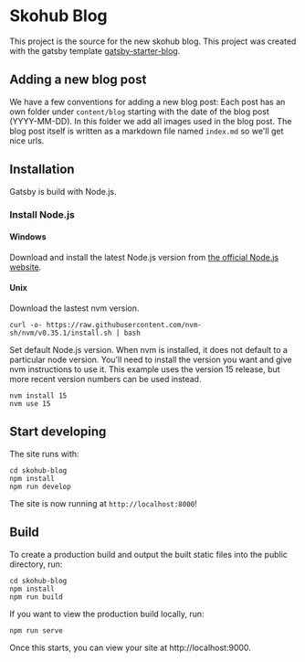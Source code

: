 # Skohub Blog

This project is the source for the new skohub blog.
This project was created with the gatsby template [gatsby-starter-blog](https://github.com/gatsbyjs/gatsby-starter-blog).

## Adding a new blog post

We have a few conventions for adding a new blog post:
Each post has an own folder under `content/blog` starting with the date of the blog post (YYYY-MM-DD). In this folder we add all images used in the blog post. The blog post itself is written as a markdown file named `index.md` so we'll get nice urls.

## Installation

Gatsby is build with Node.js.

### Install Node.js

#### Windows

Download and install the latest Node.js version from [the official Node.js website]( https://nodejs.org/en/).

#### Unix

Download the lastest nvm version.
```
curl -o- https://raw.githubusercontent.com/nvm-sh/nvm/v0.35.1/install.sh | bash
```

Set default Node.js version. When nvm is installed, it does not default to a particular node version. You’ll need to install the version you want and give nvm instructions to use it. This example uses the version 15 release, but more recent version numbers can be used instead.

```
nvm install 15
nvm use 15
```

## Start developing

The site runs with:

```
cd skohub-blog
npm install
npm run develop
```

The site is now running at `http://localhost:8000`!

## Build

To create a production build and output the built static files into the public directory, run:

```
cd skohub-blog
npm install
npm run build
```

If you want to view the production build locally, run:

```
npm run serve
```

Once this starts, you can view your site at http://localhost:9000.
